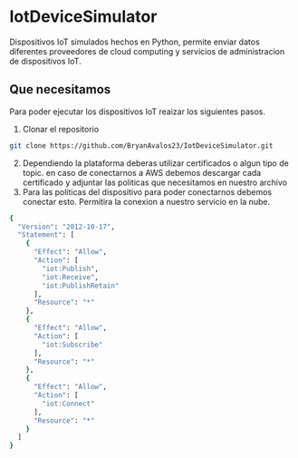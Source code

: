 # IotDeviceSimulator
Dispositivos IoT simulados hechos en Python, permite enviar datos diferentes proveedores de cloud computing y servicios de administracion de dispositivos IoT.

## Que necesitamos
Para poder ejecutar los dispositivos IoT reaizar los siguientes pasos.

1. Clonar el repositorio
```bash
git clone https://github.com/BryanAvalos23/IotDeviceSimulator.git
```
2. Dependiendo la plataforma deberas utilizar certificados o algun tipo de topic. en caso de conectarnos a AWS debemos descargar cada certificado y adjuntar las politicas que necesitamos en nuestro archivo
3. Para las politicas del dispositivo para poder conectarnos debemos conectar esto. Permitira la conexion a nuestro servicio en la nube.
```bash
{
  "Version": "2012-10-17",
  "Statement": [
    {
      "Effect": "Allow",
      "Action": [
        "iot:Publish",
        "iot:Receive",
        "iot:PublishRetain"
      ],
      "Resource": "*"
    },
    {
      "Effect": "Allow",
      "Action": [
        "iot:Subscribe"
      ],
      "Resource": "*"
    },
    {
      "Effect": "Allow",
      "Action": [
        "iot:Connect"
      ],
      "Resource": "*"
    }
  ]
}
```
